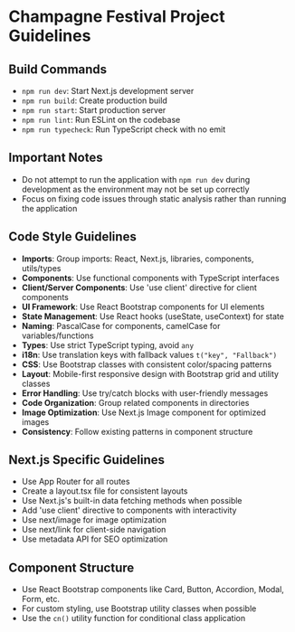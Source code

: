 # Champagne Festival Project Guidelines

## Build Commands
- `npm run dev`: Start Next.js development server 
- `npm run build`: Create production build
- `npm run start`: Start production server
- `npm run lint`: Run ESLint on the codebase
- `npm run typecheck`: Run TypeScript check with no emit

## Important Notes
- Do not attempt to run the application with `npm run dev` during development as the environment may not be set up correctly
- Focus on fixing code issues through static analysis rather than running the application

## Code Style Guidelines
- **Imports**: Group imports: React, Next.js, libraries, components, utils/types
- **Components**: Use functional components with TypeScript interfaces
- **Client/Server Components**: Use 'use client' directive for client components
- **UI Framework**: Use React Bootstrap components for UI elements
- **State Management**: Use React hooks (useState, useContext) for state
- **Naming**: PascalCase for components, camelCase for variables/functions
- **Types**: Use strict TypeScript typing, avoid `any`
- **i18n**: Use translation keys with fallback values `t("key", "Fallback")`
- **CSS**: Use Bootstrap classes with consistent color/spacing patterns
- **Layout**: Mobile-first responsive design with Bootstrap grid and utility classes
- **Error Handling**: Use try/catch blocks with user-friendly messages
- **Code Organization**: Group related components in directories
- **Image Optimization**: Use Next.js Image component for optimized images
- **Consistency**: Follow existing patterns in component structure

## Next.js Specific Guidelines
- Use App Router for all routes
- Create a layout.tsx file for consistent layouts
- Use Next.js's built-in data fetching methods when possible
- Add 'use client' directive to components with interactivity
- Use next/image for image optimization
- Use next/link for client-side navigation
- Use metadata API for SEO optimization

## Component Structure
- Use React Bootstrap components like Card, Button, Accordion, Modal, Form, etc.
- For custom styling, use Bootstrap utility classes when possible
- Use the `cn()` utility function for conditional class application